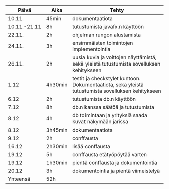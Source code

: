 Päivä | Aika | Tehty
------|------|------
10.11.|45min|dokumentaatiota
10.11.-21.11|8h|tutustumista javafx.n käyttöön
22.11.|2h|ohjelman rungon alustamista
24.11.|3h|ensimmäisten toimintojen implementointia
26.11.|2h|uusia kuvia ja voittojen näyttämistä, sekä yleistä tutustumista sovelluksen kehitykseen
1.12|4h30min|testit ja checkstylet kuntoon. Dokumentaatiota, sekä yleistä tutustumista sovelluksen kehitykseen
6.12|2h|tutustumista db.n käyttöön
7.12|8h|db.n kanssa säätöä ja tutustumista
8.12|4h|db toimintaan ja yrityksiä saada kuvat näkymään jarissa
8.12|3h45min|dokumentaatiota
9.12|2h|conffausta
16.12|2h30min|lisää conffausta
19.12|5h|conffausta etätyöpöytää varten
19.12|1h30min|pientä conffausta ja dokumentointia
20.12|3h|dokumentointia ja pientä viimeistelyä
Yhteensä|52h

